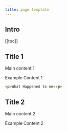 ```yaml
---
title: page template
---
```



<Block>

## Intro

[[toc]]

</Block>


<!-- Main 1 -->

<Block>

## Title 1
Main content 1

<Example>

Example Content 1

```html
<p>What Happened to me</p>
```

</Example>

</Block>

<!-- Main 2 -->

<Block>

## Title 2
Main content 2

<Example>

Example Content 2

</Example>

</Block>

